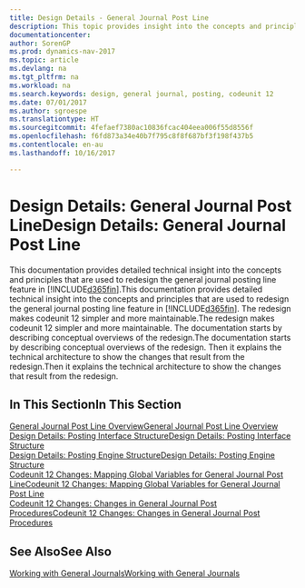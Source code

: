 ```yaml
---
title: Design Details - General Journal Post Line
description: This topic provides insight into the concepts and principles that are used to redesign the general journal posting line feature in [!INCLUDE[d365fin](includes/d365fin_md.md)].
documentationcenter: 
author: SorenGP
ms.prod: dynamics-nav-2017
ms.topic: article
ms.devlang: na
ms.tgt_pltfrm: na
ms.workload: na
ms.search.keywords: design, general journal, posting, codeunit 12
ms.date: 07/01/2017
ms.author: sgroespe
ms.translationtype: HT
ms.sourcegitcommit: 4fefaef7380ac10836fcac404eea006f55d8556f
ms.openlocfilehash: f6fd873a34e40b7f795c8f8f687bf3f198f437b5
ms.contentlocale: en-au
ms.lasthandoff: 10/16/2017

---
```

# <a name="design-details-general-journal-post-line"></a><span data-ttu-id="dda8b-103">Design Details: General Journal Post Line</span><span class="sxs-lookup"><span data-stu-id="dda8b-103">Design Details: General Journal Post Line</span></span>
<span data-ttu-id="dda8b-104">This documentation provides detailed technical insight into the concepts and principles that are used to redesign the general journal posting line feature in [!INCLUDE[d365fin](includes/d365fin_md.md)].</span><span class="sxs-lookup"><span data-stu-id="dda8b-104">This documentation provides detailed technical insight into the concepts and principles that are used to redesign the general journal posting line feature in [!INCLUDE[d365fin](includes/d365fin_md.md)].</span></span> <span data-ttu-id="dda8b-105">The redesign makes codeunit 12 simpler and more maintainable.</span><span class="sxs-lookup"><span data-stu-id="dda8b-105">The redesign makes codeunit 12 simpler and more maintainable.</span></span> <span data-ttu-id="dda8b-106">The documentation starts by describing conceptual overviews of the redesign.</span><span class="sxs-lookup"><span data-stu-id="dda8b-106">The documentation starts by describing conceptual overviews of the redesign.</span></span> <span data-ttu-id="dda8b-107">Then it explains the technical architecture to show the changes that result from the redesign.</span><span class="sxs-lookup"><span data-stu-id="dda8b-107">Then it explains the technical architecture to show the changes that result from the redesign.</span></span>  

## <a name="in-this-section"></a><span data-ttu-id="dda8b-108">In This Section</span><span class="sxs-lookup"><span data-stu-id="dda8b-108">In This Section</span></span>  
[<span data-ttu-id="dda8b-109">General Journal Post Line Overview</span><span class="sxs-lookup"><span data-stu-id="dda8b-109">General Journal Post Line Overview</span></span>](design-details-general-journal-post-line-overview.md)  
[<span data-ttu-id="dda8b-110">Design Details: Posting Interface Structure</span><span class="sxs-lookup"><span data-stu-id="dda8b-110">Design Details: Posting Interface Structure</span></span>](design-details-posting-interface-structure.md)  
[<span data-ttu-id="dda8b-111">Design Details: Posting Engine Structure</span><span class="sxs-lookup"><span data-stu-id="dda8b-111">Design Details: Posting Engine Structure</span></span>](design-details-posting-engine-structure.md)  
[<span data-ttu-id="dda8b-112">Codeunit 12 Changes: Mapping Global Variables for General Journal Post Line</span><span class="sxs-lookup"><span data-stu-id="dda8b-112">Codeunit 12 Changes: Mapping Global Variables for General Journal Post Line</span></span>](design-details-codeunit-12-changes-mapping-global-variables-for-general-journal-post-line.md)  
[<span data-ttu-id="dda8b-113">Codeunit 12 Changes: Changes in General Journal Post Procedures</span><span class="sxs-lookup"><span data-stu-id="dda8b-113">Codeunit 12 Changes: Changes in General Journal Post Procedures</span></span>](design-details-codeunit-12-changes-changes-in-general-journal-post-procedures.md)  

## <a name="see-also"></a><span data-ttu-id="dda8b-114">See Also</span><span class="sxs-lookup"><span data-stu-id="dda8b-114">See Also</span></span>  
[<span data-ttu-id="dda8b-115">Working with General Journals</span><span class="sxs-lookup"><span data-stu-id="dda8b-115">Working with General Journals</span></span>](ui-work-general-journals.md)

